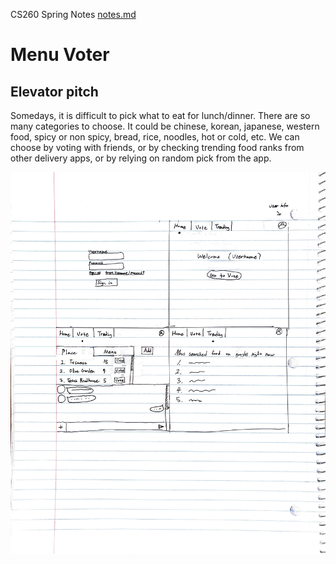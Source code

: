 CS260 Spring Notes
[notes.md](https://github.com/gwanghong/startup/blob/56910789136784b6247a91ac028732dbc887475c/notes.md)

# Menu Voter
  ## Elevator pitch
  Somedays, it is difficult to pick what to eat for lunch/dinner. There are so many categories to choose. It could be 
  chinese, korean, japanese, western food, 
  spicy or non spicy,
  bread, rice, noodles,
  hot or cold, etc.
  We can choose by voting with friends,
  or by checking trending food ranks from other delivery apps,
  or by relying on random pick from the app. 

  ![Alt text](sketch.jpg)

